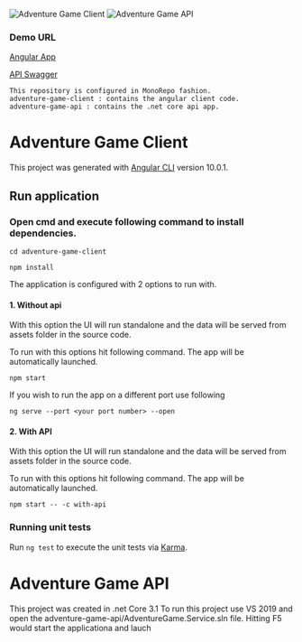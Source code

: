 ![Adventure Game Client](https://github.com/ShivendraKu/choose-your-adventure/workflows/Adventure%20Game%20Client/badge.svg)
![Adventure Game API](https://github.com/ShivendraKu/choose-your-adventure/workflows/Adventure%20Game%20API/badge.svg)

### Demo URL
[Angular App](https://shivendra-cyo.azurewebsites.net/)

[API Swagger](https://shivendra-cyo-api.azurewebsites.net/swagger)

```
This repository is configured in MonoRepo fashion.
adventure-game-client : contains the angular client code. 
adventure-game-api : contains the .net core api app. 
```


# Adventure Game Client

This project was generated with [Angular CLI](https://github.com/angular/angular-cli) version 10.0.1.

## Run application

### Open cmd and execute following command to install dependencies. 
`cd adventure-game-client`

`npm install`

The application is configured with 2 options to run with. 
#### 1. Without api
With this option the UI will run standalone and the data will be served from assets folder in the source code.

To run with this options hit following command. The app will be automatically launched.

`npm start`

If you wish to run the app on a different port use following

`ng serve --port <your port number> --open`

#### 2. With API
With this option the UI will run standalone and the data will be served from assets folder in the source code.

To run with this options hit following command. The app will be automatically launched.

`npm start -- -c with-api`

### Running unit tests

Run `ng test` to execute the unit tests via [Karma](https://karma-runner.github.io).

# Adventure Game API

This project was created in .net Core 3.1
To run this project use VS 2019 and open the adventure-game-api/AdventureGame.Service.sln file. Hitting F5 would start the applicationa and lauch
